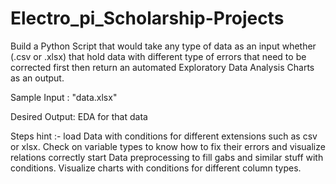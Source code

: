 # Electro_pi_Scholarship-Projects
Build a Python Script that would take any type of data as an input whether (.csv or .xlsx) that hold data with different type of errors that need to be corrected first then return an automated Exploratory Data Analysis Charts as an output.

Sample Input : "data.xlsx"

Desired Output: EDA for that data


Steps hint :-
load Data with conditions for different extensions such as csv or xlsx.
Check on variable types to know how to fix their errors and visualize relations correctly
start Data preprocessing to fill gabs and similar stuff with conditions.
Visualize charts with conditions for different column types.

 

